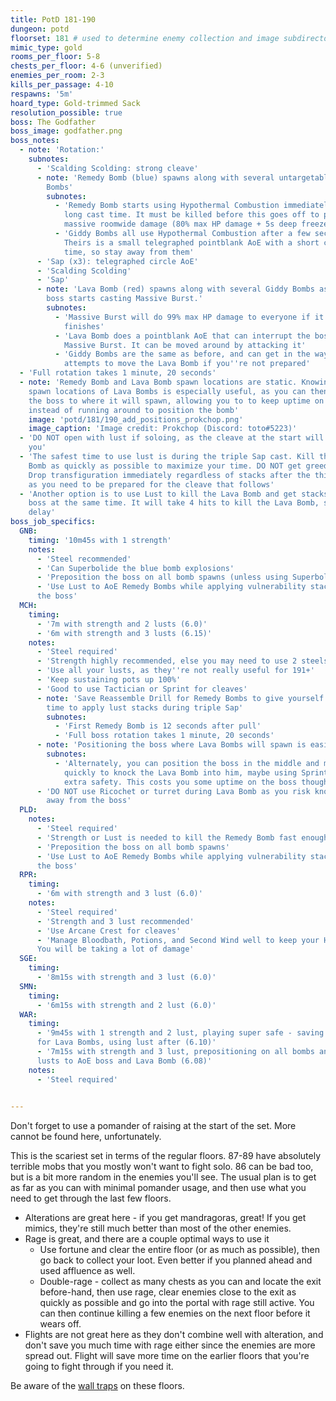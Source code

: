 ```yaml
---
title: PotD 181-190
dungeon: potd
floorset: 181 # used to determine enemy collection and image subdirectory
mimic_type: gold
rooms_per_floor: 5-8
chests_per_floor: 4-6 (unverified)
enemies_per_room: 2-3
kills_per_passage: 4-10
respawns: '5m'
hoard_type: Gold-trimmed Sack
resolution_possible: true
boss: The Godfather
boss_image: godfather.png
boss_notes:
  - note: 'Rotation:'
    subnotes:
      - 'Scalding Scolding: strong cleave'
      - note: 'Remedy Bomb (blue) spawns along with several untargetable Giddy
        Bombs'
        subnotes:
          - 'Remedy Bomb starts using Hypothermal Combustion immediately with a
            long cast time. It must be killed before this goes off to prevent
            massive roomwide damage (80% max HP damage + 5s deep freeze)'
          - 'Giddy Bombs all use Hypothermal Combustion after a few seconds.
            Theirs is a small telegraphed pointblank AoE with a short cast
            time, so stay away from them'
      - 'Sap (x3): telegraphed circle AoE'
      - 'Scalding Scolding'
      - 'Sap'
      - note: 'Lava Bomb (red) spawns along with several Giddy Bombs as the
        boss starts casting Massive Burst.'
        subnotes:
          - 'Massive Burst will do 99% max HP damage to everyone if it
            finishes'
          - 'Lava Bomb does a pointblank AoE that can interrupt the boss''s
            Massive Burst. It can be moved around by attacking it'
          - 'Giddy Bombs are the same as before, and can get in the way of your
            attempts to move the Lava Bomb if you''re not prepared'
  - 'Full rotation takes 1 minute, 20 seconds'
  - note: 'Remedy Bomb and Lava Bomb spawn locations are static. Knowing the
    spawn locations of Lava Bombs is especially useful, as you can then pull
    the boss to where it will spawn, allowing you to to keep uptime on the boss
    instead of running around to position the bomb'
    image: 'potd/181/190_add_positions_prokchop.png'
    image_caption: 'Image credit: Prokchop (Discord: toto#5223)'
  - 'DO NOT open with lust if soloing, as the cleave at the start will destroy
    you'
  - 'The safest time to use lust is during the triple Sap cast. Kill the Remedy
    Bomb as quickly as possible to maximize your time. DO NOT get greedy here.
    Drop transfiguration immediately regardless of stacks after the third Sap,
    as you need to be prepared for the cleave that follows'
  - 'Another option is to use Lust to kill the Lava Bomb and get stacks on the
    boss at the same time. It will take 4 hits to kill the Lava Bomb, so don''t
    delay'
boss_job_specifics:
  GNB:
    timing: '10m45s with 1 strength'
    notes:
      - 'Steel recommended'
      - 'Can Superbolide the blue bomb explosions'
      - 'Preposition the boss on all bomb spawns (unless using Superbolide)'
      - 'Use Lust to AoE Remedy Bombs while applying vulnerability stacks to
      the boss'
  MCH:
    timing:
      - '7m with strength and 2 lusts (6.0)'
      - '6m with strength and 3 lusts (6.15)'
    notes:
      - 'Steel required'
      - 'Strength highly recommended, else you may need to use 2 steels'
      - 'Use all your lusts, as they''re not really useful for 191+'
      - 'Keep sustaining pots up 100%'
      - 'Good to use Tactician or Sprint for cleaves'
      - note: 'Save Reassemble Drill for Remedy Bombs to give yourself lots of
        time to apply lust stacks during triple Sap'
        subnotes:
          - 'First Remedy Bomb is 12 seconds after pull'
          - 'Full boss rotation takes 1 minute, 20 seconds'
      - note: 'Positioning the boss where Lava Bombs will spawn is easiest'
        subnotes:
          - 'Alternately, you can position the boss in the middle and move
            quickly to knock the Lava Bomb into him, maybe using Sprint for
            extra safety. This costs you some uptime on the boss though'
      - 'DO NOT use Ricochet or turret during Lava Bomb as you risk knocking it
        away from the boss'
  PLD:
    notes:
      - 'Steel required'
      - 'Strength or Lust is needed to kill the Remedy Bomb fast enough'
      - 'Preposition the boss on all bomb spawns'
      - 'Use Lust to AoE Remedy Bombs while applying vulnerability stacks to
      the boss'
  RPR:
    timing:
      - '6m with strength and 3 lust (6.0)'
    notes:
      - 'Steel required'
      - 'Strength and 3 lust recommended'
      - 'Use Arcane Crest for cleaves'
      - 'Manage Bloodbath, Potions, and Second Wind well to keep your HP up.
      You will be taking a lot of damage'
  SGE:
    timing:
      - '8m15s with strength and 3 lust (6.0)'
  SMN:
    timing:
      - '6m15s with strength and 2 lust (6.0)'
  WAR:
    timing:
      - '9m45s with 1 strength and 2 lust, playing super safe - saving Berserk
      for Lava Bombs, using lust after (6.10)'
      - '7m15s with strength and 3 lust, prepositioning on all bombs and using
      lusts to AoE boss and Lava Bomb (6.08)'
    notes:
      - 'Steel required'

          
---
```


Don't forget to use a pomander of raising at the start of the set. More cannot
be found here, unfortunately.

This is the scariest set in terms of the regular floors. 87-89 have absolutely
terrible mobs that you mostly won't want to fight solo. 86 can be bad too, but
is a bit more random in the enemies you'll see. The usual plan is to get as far
as you can with minimal pomander usage, and then use what you need to get
through the last few floors.

* Alterations are great here - if you get mandragoras, great! If you get
mimics, they're still much better than most of the other enemies.
* Rage is great, and there are a couple optimal ways to use it
  * Use fortune and clear the entire floor (or as much as possible), then go
    back to collect your loot. Even better if you planned ahead and used
    affluence as well.
  * Double-rage - collect as many chests as you can and locate the exit
    before-hand, then use rage, clear enemies close to the exit as quickly as
    possible and go into the portal with rage still active. You can then
    continue killing a few enemies on the next floor before it wears off.
* Flights are not great here as they don't combine well with alteration, and
  don't save you much time with rage either since the enemies are more
  spread out. Flight will save more time on the earlier floors that you're
  going to fight through if you need it.

Be aware of the [wall traps](/wall_traps.html#potd-151-199) on these floors.
